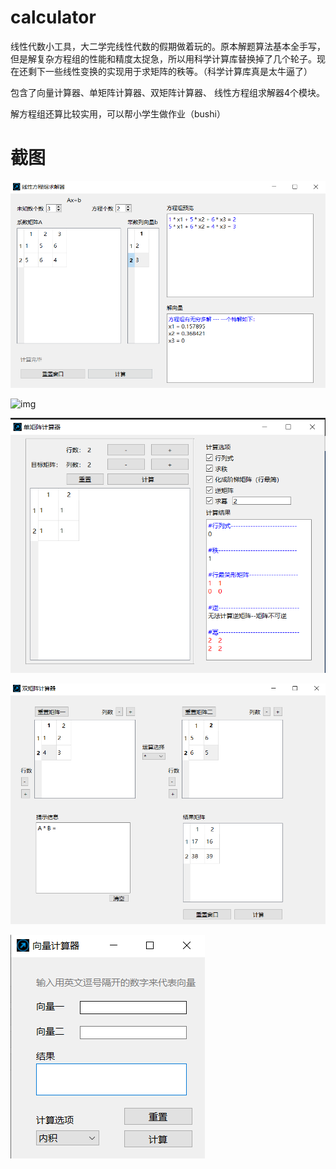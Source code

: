 # calculator

线性代数小工具，大二学完线性代数的假期做着玩的。原本解题算法基本全手写，但是解复杂方程组的性能和精度太捉急，所以用科学计算库替换掉了几个轮子。现在还剩下一些线性变换的实现用于求矩阵的秩等。（科学计算库真是太牛逼了）

包含了向量计算器、单矩阵计算器、双矩阵计算器、 线性方程组求解器4个模块。

解方程组还算比较实用，可以帮小学生做作业（bushi）

# 截图
![img](https://github.com/lichengchen/calculator/blob/main/pics/p5-5.png)

![img](https://github.com/lichengchen/calculator/blob/main/pics/p5.png)

![img](https://github.com/lichengchen/calculator/blob/main/pics/p5-3.png)

![img](https://github.com/lichengchen/calculator/blob/main/pics/p5-4.png)

![img](https://github.com/lichengchen/calculator/blob/main/pics/p5-2.png)


